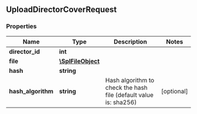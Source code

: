 ## UploadDirectorCoverRequest

### Properties
Name | Type | Description | Notes
------------ | ------------- | ------------- | -------------
**director_id** | **int** |  | 
**file** | [**\SplFileObject**](#\SplFileObject) |  | 
**hash** | **string** |  | 
**hash_algorithm** | **string** | Hash algorithm to check the hash file (default value is: sha256) | [optional] 


